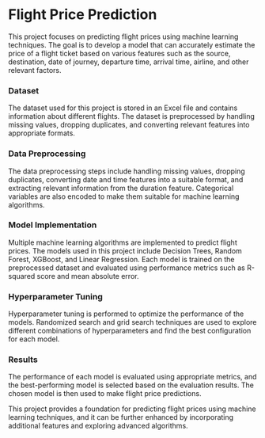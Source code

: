 <h1> Flight Price Prediction </h1>
This project focuses on predicting flight prices using machine learning techniques. The goal is to develop a model that can accurately estimate the price of a flight ticket based on various features such as the source, destination, date of journey, departure time, arrival time, airline, and other relevant factors.

<h3> Dataset </h3>
The dataset used for this project is stored in an Excel file and contains information about different flights. The dataset is preprocessed by handling missing values, dropping duplicates, and converting relevant features into appropriate formats.

<h3> Data Preprocessing </h3>
The data preprocessing steps include handling missing values, dropping duplicates, converting date and time features into a suitable format, and extracting relevant information from the duration feature. Categorical variables are also encoded to make them suitable for machine learning algorithms.

<h3> Model Implementation  </h3>
Multiple machine learning algorithms are implemented to predict flight prices. The models used in this project include Decision Trees, Random Forest, XGBoost, and Linear Regression. Each model is trained on the preprocessed dataset and evaluated using performance metrics such as R-squared score and mean absolute error.

<h3> Hyperparameter Tuning  </h3>
Hyperparameter tuning is performed to optimize the performance of the models. Randomized search and grid search techniques are used to explore different combinations of hyperparameters and find the best configuration for each model.

<h3> Results  </h3>
The performance of each model is evaluated using appropriate metrics, and the best-performing model is selected based on the evaluation results. The chosen model is then used to make flight price predictions.

This project provides a foundation for predicting flight prices using machine learning techniques, and it can be further enhanced by incorporating additional features and exploring advanced algorithms.
